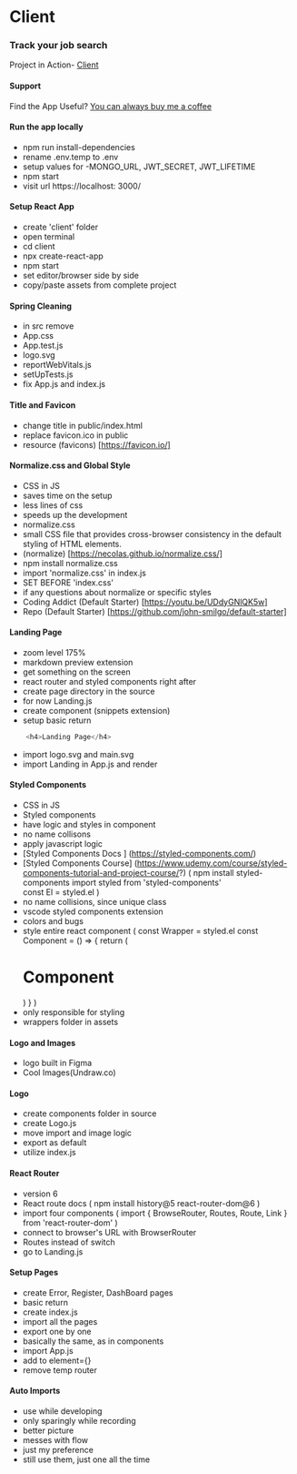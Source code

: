 # Client

 ### Track your job search
 Project in Action- [Client](https://www.jobify.live/)

 #### Support
  Find the App Useful? [You can always buy me a coffee](https://www.buymeacoffee.com/johnsmilga)

 #### Run the app locally
 - npm run install-dependencies
 - rename .env.temp to .env
 - setup values for -MONGO_URL, JWT_SECRET, JWT_LIFETIME
 - npm start
 - visit url https://localhost: 3000/

 #### Setup React App
 
 - create 'client' folder
 - open terminal
 - cd client
 - npx create-react-app
 - npm start
 - set editor/browser side by side
 - copy/paste assets from complete project

 #### Spring Cleaning

 - in src remove
 - App.css
 - App.test.js
 - logo.svg
 - reportWebVitals.js
 - setUpTests.js
 - fix App.js and index.js

 #### Title and Favicon

 - change title in public/index.html
 - replace favicon.ico in public
 - resource (favicons) [https://favicon.io/]


 #### Normalize.css and Global Style
 - CSS in JS
 - saves time on the setup
 - less lines of css
 - speeds up the development
 - normalize.css
 - small CSS file that provides cross-browser consistency in the default styling of HTML elements.
 - (normalize) [https://necolas.github.io/normalize.css/]
 - npm install normalize.css
 - import 'normalize.css' in index.js
 - SET BEFORE 'index.css'
 - if any questions about normalize or specific styles
 - Coding Addict (Default Starter) [https://youtu.be/UDdyGNlQK5w]
 - Repo (Default Starter) [https://github.com/john-smilgo/default-starter]

#### Landing Page

- zoom level 175%
- markdown preview extension
- get something on the screen
- react router and styled components right after
- create page directory in the source
- for now Landing.js
- create component (snippets extension)
- setup basic return
```js
    <h4>Landing Page</h4>
```
- import logo.svg and main.svg
- import Landing in App.js and render

#### Styled Components

- CSS in JS
- Styled components
- have logic and styles in component
- no name collisons
- apply javascript logic
- [Styled Components Docs ] (https://styled-components.com/)
- [Styled Components Course] (https://www.udemy.com/course/styled-components-tutorial-and-project-course/?)
(   npm install styled-components
    import styled from 'styled-components'  
    const El = styled.el    )
- no name collisions, since unique class
- vscode styled components extension
- colors and bugs
- style entire react component
(
    const Wrapper = styled.el
    const Component = () => {
        return (
            <Wrapper>
                <h1>Component</h1>
            </Wrapper>
        )
    }
)
- only responsible for styling
- wrappers folder in assets

#### Logo and Images

- logo built in Figma
- Cool Images(Undraw.co)

#### Logo

- create components folder in source
- create Logo.js
- move import and image logic
- export as default
- utilize index.js

#### React Router

- version 6
- React route docs
( npm install history@5 react-router-dom@6 )
- import four components
(
    import { BrowseRouter, Routes, Route, Link } from 'react-router-dom'
)
- connect to browser's URL with BrowserRouter
- Routes instead of switch
- go to Landing.js

#### Setup Pages

- create Error, Register, DashBoard pages
- basic return
- create index.js
- import all the pages
- export one by one
- basically the same, as in components
- import App.js
- add to element={}
- remove temp router

#### Auto Imports 

- use while developing
- only sparingly while recording
- better picture
- messes with flow
- just my preference
- still use them, just one all the time